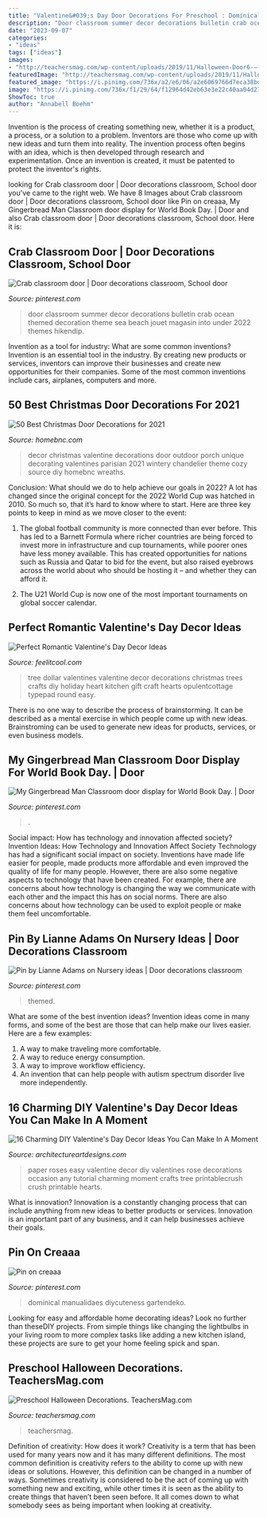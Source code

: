 ```yaml
---
title: "Valentine&#039;s Day Door Decorations For Preschool : Dominical Manualidaes Diycuteness Gartendeko"
description: "Door classroom summer decor decorations bulletin crab ocean themed decoration theme sea beach jouet magasin into under 2022 themes hikendip"
date: "2023-09-07"
categories:
- "ideas"
tags: ["ideas"]
images:
- "http://teachersmag.com/wp-content/uploads/2019/11/Halloween-Door6-—-копия-764x1024.jpg"
featuredImage: "http://teachersmag.com/wp-content/uploads/2019/11/Halloween-Door6-—-копия-764x1024.jpg"
featured_image: "https://i.pinimg.com/736x/a2/e6/06/a2e6069766d7eca38bd2edd0c20ab687.jpg"
image: "https://i.pinimg.com/736x/f1/29/64/f12964d42eb63e3e22c40aa04d27a8d4--nursery-ideas.jpg"
ShowToc: true
author: "Annabell Boehm"
---
```



Invention is the process of creating something new, whether it is a product, a process, or a solution to a problem. Inventors are those who come up with new ideas and turn them into reality. The invention process often begins with an idea, which is then developed through research and experimentation. Once an invention is created, it must be patented to protect the inventor's rights.

	

		
looking for Crab classroom door | Door decorations classroom, School door you've came to the right web. We have 8 Images about Crab classroom door | Door decorations classroom, School door like Pin on creaaa, My Gingerbread Man Classroom door display for World Book Day. | Door and also Crab classroom door | Door decorations classroom, School door. Here it is:
		
    
## Crab Classroom Door | Door Decorations Classroom, School Door

<img loading=lazy src="https://i.pinimg.com/736x/a2/0d/64/a20d6496602a5dc09cb30970ebbd7abf--classroom-door-crabs.jpg" onerror="this.onerror=null;this.src='https://tse1.mm.bing.net/th?id=OIP.-KYrASLmYwWCJJSEcuX0LQHaNK&amp;pid=15.1';" alt="Crab classroom door | Door decorations classroom, School door">

_Source: pinterest.com_

>door classroom summer decor decorations bulletin crab ocean themed decoration theme sea beach jouet magasin into under 2022 themes hikendip. 

	

Invention as a tool for industry: What are some common inventions?
Invention is an essential tool in the industry. By creating new products or services, inventors can improve their businesses and create new opportunities for their companies. Some of the most common inventions include cars, airplanes, computers and more.

    
## 50 Best Christmas Door Decorations For 2021

<img loading=lazy src="https://2.bp.blogspot.com/-wSmW9OpVW-A/VNP8EbTaruI/AAAAAAAACyg/w4PfpSLw86A/s1600/Vday%2Bporch%2BParis%2B1.jpg" onerror="this.onerror=null;this.src='https://tse1.mm.bing.net/th?id=OIP.qbEjwnBHyyBVpzk0_wMpxwHaLH&amp;pid=15.1';" alt="50 Best Christmas Door Decorations for 2021">

_Source: homebnc.com_

>decor christmas valentine decorations door outdoor porch unique decorating valentines parisian 2021 wintery chandelier theme cozy source diy homebnc wreaths. 

	

Conclusion: What should we do to help achieve our goals in 2022?
A lot has changed since the original concept for the 2022 World Cup was hatched in 2010. So much so, that it’s hard to know where to start. Here are three key points to keep in mind as we move closer to the event:
1. The global football community is more connected than ever before. This has led to a Barnett Formula where richer countries are being forced to invest more in infrastructure and cup tournaments, while poorer ones have less money available. This has created opportunities for nations such as Russia and Qatar to bid for the event, but also raised eyebrows across the world about who should be hosting it – and whether they can afford it.

2. The U21 World Cup is now one of the most important tournaments on global soccer calendar.

    
## Perfect Romantic Valentine&#039;s Day Decor Ideas

<img loading=lazy src="http://feelitcool.com/wp-content/uploads/2016/02/valentines-hearts-tree.jpg" onerror="this.onerror=null;this.src='https://tse3.mm.bing.net/th?id=OIP.G015DxTQs_jMRgSvREzH7AHaLH&amp;pid=15.1';" alt="Perfect Romantic Valentine&#039;s Day Decor Ideas">

_Source: feelitcool.com_

>tree dollar valentines valentine decor decorations christmas trees crafts diy holiday heart kitchen gift craft hearts opulentcottage typepad round easy. 

	

There is no one way to describe the process of brainstorming. It can be described as a mental exercise in which people come up with new ideas. Brainstroming can be used to generate new ideas for products, services, or even business models.

    
## My Gingerbread Man Classroom Door Display For World Book Day. | Door

<img loading=lazy src="https://i.pinimg.com/736x/e7/b3/c5/e7b3c504b0f06d793959584508fc6165.jpg" onerror="this.onerror=null;this.src='https://tse4.mm.bing.net/th?id=OIP.6SEqW8MDTdqf4IDQBG7WzAHaKS&amp;pid=15.1';" alt="My Gingerbread Man Classroom door display for World Book Day. | Door">

_Source: pinterest.com_

>. 

	

Social impact: How has technology and innovation affected society?
Invention Ideas: How Technology and Innovation Affect Society
Technology has had a significant social impact on society. Inventions have made life easier for people, made products more affordable and even improved the quality of life for many people. However, there are also some negative aspects to technology that have been created. For example, there are concerns about how technology is changing the way we communicate with each other and the impact this has on social norms. There are also concerns about how technology can be used to exploit people or make them feel uncomfortable.

    
## Pin By Lianne Adams On Nursery Ideas | Door Decorations Classroom

<img loading=lazy src="https://i.pinimg.com/736x/f1/29/64/f12964d42eb63e3e22c40aa04d27a8d4--nursery-ideas.jpg" onerror="this.onerror=null;this.src='https://tse4.mm.bing.net/th?id=OIP.UnhTNmOTIo6hnwf1d30UaAHaNL&amp;pid=15.1';" alt="Pin by Lianne Adams on Nursery ideas | Door decorations classroom">

_Source: pinterest.com_

>themed. 

	

What are some of the best invention ideas?
Invention ideas come in many forms, and some of the best are those that can help make our lives easier. Here are a few examples: 
1. A way to make traveling more comfortable. 
2. A way to reduce energy consumption. 
3. A way to improve workflow efficiency. 
4. An invention that can help people with autism spectrum disorder live more independently.

    
## 16 Charming DIY Valentine&#039;s Day Decor Ideas You Can Make In A Moment

<img loading=lazy src="https://www.architectureartdesigns.com/wp-content/uploads/2017/01/16-Charming-DIY-Valentines-Day-Decor-Ideas-You-Can-Make-In-A-Moment-16.jpg" onerror="this.onerror=null;this.src='https://tse2.mm.bing.net/th?id=OIP.dajOAopQh4F11vjDsi-KBAHaLH&amp;pid=15.1';" alt="16 Charming DIY Valentine&#039;s Day Decor Ideas You Can Make In A Moment">

_Source: architectureartdesigns.com_

>paper roses easy valentine decor diy valentines rose decorations occasion any tutorial charming moment crafts tree printablecrush crush printable hearts. 

	

What is innovation?
Innovation is a constantly changing process that can include anything from new ideas to better products or services. Innovation is an important part of any business, and it can help businesses achieve their goals.

    
## Pin On Creaaa

<img loading=lazy src="https://i.pinimg.com/736x/a2/e6/06/a2e6069766d7eca38bd2edd0c20ab687.jpg" onerror="this.onerror=null;this.src='https://tse2.mm.bing.net/th?id=OIP.chd0kARB6DaglujMsAAOVgHaJ3&amp;pid=15.1';" alt="Pin on creaaa">

_Source: pinterest.com_

>dominical manualidaes diycuteness gartendeko. 

	

Looking for easy and affordable home decorating ideas? Look no further than theseDIY projects. From simple things like changing the lightbulbs in your living room to more complex tasks like adding a new kitchen island, these projects are sure to get your home feeling spick and span.

    
## Preschool Halloween Decorations. TeachersMag.com

<img loading=lazy src="http://teachersmag.com/wp-content/uploads/2019/11/Halloween-Door6-—-копия-764x1024.jpg" onerror="this.onerror=null;this.src='https://tse2.mm.bing.net/th?id=OIP.muDSbbBFjhyzXJz2WlwYzAHaJ7&amp;pid=15.1';" alt="Preschool Halloween Decorations. TeachersMag.com">

_Source: teachersmag.com_

>teachersmag. 

	

Definition of creativity: How does it work?
Creativity is a term that has been used for many years now and it has many different definitions. The most common definition is creativity refers to the ability to come up with new ideas or solutions. However, this definition can be changed in a number of ways. Sometimes creativity is considered to be the act of coming up with something new and exciting, while other times it is seen as the ability to create things that haven’t been seen before. It all comes down to what somebody sees as being important when looking at creativity.

